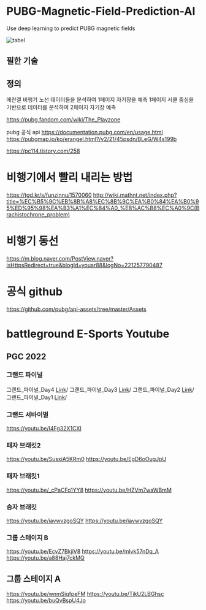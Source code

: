 # PUBG-Magnetic-Field-Prediction-AI
Use deep learning to predict PUBG magnetic fields

![tabel](image/pubgmap.io_erangel.png) 

## 필한 기술

## 정의

에란겔 비행기 노선 데이터들을 분석하여 1페이지 자기장을 예측
1페이지 서클 중심을 기반으로 데이터를 분석하여 2페이지 자기장 예측

https://pubg.fandom.com/wiki/The_Playzone

pubg 공식 api
https://documentation.pubg.com/en/usage.html
https://pubgmap.io/ko/erangel.html?/v2/21/45psdn/BLeG/W4s199b


https://pc114.tistory.com/258

# 비행기에서 빨리 내리는 방법
https://tgd.kr/s/funzinnu/1570060
http://wiki.mathnt.net/index.php?title=%EC%B5%9C%EB%8B%A8%EC%8B%9C%EA%B0%84%EA%B0%95%ED%95%98%EA%B3%A1%EC%84%A0_%EB%AC%B8%EC%A0%9C(Brachistochrone_problem)


# 비행기 동선 
https://m.blog.naver.com/PostView.naver?isHttpsRedirect=true&blogId=youar88&logNo=221257790487

# 공식 github
https://github.com/pubg/api-assets/tree/master/Assets


# battleground E-Sports Youtube
## PGC 2022
### 그랜드 파이널
그랜드_파이널_Day4 [Link](https://www.youtube.com/watch?v=Tb-0ALijTxk&feature=youtu.be)/
그랜드_파이널_Day3 [Link](https://www.youtube.com/watch?v=Gr6NeBmVmrM)/
그랜드_파이널_Day2 [Link](https://www.youtube.com/watch?v=v8PYsixhr60)/
그랜드_파이널_Day1 [Link](https://www.youtube.com/watch?v=-hbmgfmdcMc&feature=youtu.be)/

### 그랜드 서바이벌
https://youtu.be/I4Fg32X1CXI

### 패자 브래킷2
https://youtu.be/SusxiA5KRm0
https://youtu.be/EgD6oOugJpU

### 패자 브래킷1
https://youtu.be/_cPaCFo1YY8
https://youtu.be/HZVm7waWBmM

### 승자 브래킷
https://youtu.be/iavwvzgoSQY
https://youtu.be/iavwvzgoSQY

### 그룹 스테이지 B
https://youtu.be/EcvZ7BkjiV8
https://youtu.be/mlvk57nDq_A
https://youtu.be/a88Haj7ckMQ

## 그룹 스테이지 A
https://youtu.be/wnmSiqfpeFM
https://youtu.be/TikU2LBGhsc
https://youtu.be/buQvBspU4Jo
